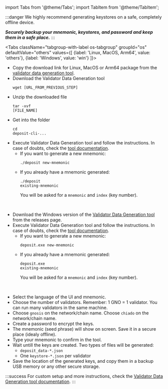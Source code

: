 import Tabs from '@theme/Tabs';
import TabItem from '@theme/TabItem';

:::danger
We highly recommend generating keystores on a safe, completely offline device.

***Securely backup your mnemonic, keystores, and password and keep them in a safe place.***
:::

<Tabs className="tabgroup-with-label os-tabgroup" groupId="os" defaultValue="others" values={[
        {label: 'Linux, MacOS, Arm64', value: 'others'},
        {label: 'Windows', value: 'win'}
    ]}>
    <TabItem value="others">
        <div>
            <ul>
                <li>Copy the download link for Linux, MacOS or Arm64 package from the <a href="https://github.com/gnosischain/validator-data-generator/releases" target="_blank">validator data generation tool</a>.</li>
                <li>
                    Download the Validator Data Generation tool
                    <pre><code>wget [URL_FROM_PREVIOUS_STEP]</code></pre>
                </li>
                <li>
                    Unzip the downloaded file
                    <pre><code>tar -xvf [FILE_NAME]</code></pre>
                </li>
                <li>
                    Get into the folder
                    <pre><code>cd deposit-cli-...</code></pre>
                </li>
                <li>
                    Execute Validator Data Generation tool and follow the instructions.
                    In case of doubts, check the <a href="https://github.com/gnosischain/validator-data-generator#gnosis-chain-validators-data-generator" target="_blank">tool documentation</a>.
                    <ul>
                        <li>
                            If you want to generate a new mnemonic:
                            <pre><code>./deposit new-mnemonic</code></pre>
                        </li>
                        <li>
                            If you already have a mnemonic generated:
                            <pre><code>./deposit existing-mnemonic</code></pre>
                            You will be asked for a <code>mnemonic</code> and <code>index</code> (key number).
                        </li>
                    </ul>
                </li>
            </ul>    
        </div>
    </TabItem>
    <TabItem value="win">
        <div>
            <ul>
                <li>
                    Download the Windows version of the <a href="https://github.com/gnosischain/validator-data-generator/releases" target="_blank">Validator Data Generation tool</a> from the releases page.
                </li>
                <li>
                    Execute Validator Data Generation tool and follow the instructions.
                    In case of doubts, check the <a href="https://github.com/gnosischain/validator-data-generator#gnosis-chain-validators-data-generator" target="_blank">tool documentation</a>.
                    <ul>
                        <li>
                            If you want to generate a new mnemonic:
                            <pre><code>deposit.exe new-mnemonic</code></pre>
                        </li>
                        <li>
                            If you already have a mnemonic generated:
                            <pre><code>deposit.exe existing-mnemonic</code></pre>
                            You will be asked for a <code>mnemonic</code> and <code>index</code> (key number).
                        </li>
                    </ul>
                </li>
            </ul>                    
        </div>
    </TabItem>
</Tabs>
<ul>
    <li>Select the language of the UI and mnemonic.</li>
    <li>Choose the number of validators. Remember: 1 GNO = 1 validator. You can run many validators in the same machine.</li>
    <li>
        <Tabs groupId="network" defaultValue="gnosis" values={[
            {label: 'Gnosis', value: 'gnosis'},
            {label: 'Chiado', value: 'chiado'}
        ]}>
            <TabItem value="gnosis">Choose <code>gnosis</code> on the network/chain name.</TabItem>
            <TabItem value="chiado">Choose <code>chiado</code> on the network/chain name.</TabItem>
        </Tabs>
    </li>
    <li>Create a password to encrypt the keys.</li>
    <li>The mnemonic (seed phrase) will show on screen. Save it in a secure place (idealy offline).</li>
    <li>Type your mnemonic to confirm in the tool.</li>
    <li>
        Wait untill the keys are created. Two types of files will be generated: 
        <ul>
            <li><code>deposit_data-*.json</code></li>
            <li>One <code>keystore-*.json</code> per validator</li>
        </ul>
    </li>
    <li>Save the location of the generated keys, and copy them in a backup USB memory or any other secure storage.</li>
</ul>

:::success
For custom setup and more instructions, check the [Validator Data Generation tool documentation](https://github.com/gnosischain/validator-data-generator#gnosis-chain-validators-data-generator).
:::